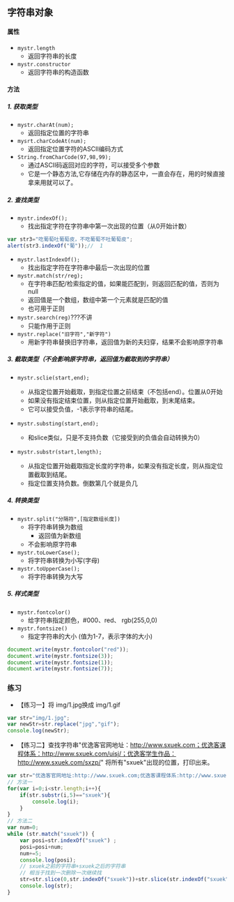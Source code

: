 ## 字符串对象
#### 属性
- `mystr.length`
  - 返回字符串的长度
- `mystr.constructor`
  - 返回字符串的构造函数

#### 方法
##### 1. 获取类型
- `mystr.charAt(num);`
  - 返回指定位置的字符串
- `mysrt.charCodeAt(num);`
  - 返回指定位置字符的ASCII编码方式
- `String.fromCharCode(97,98,99);`
  - 通过ASCII码返回对应的字符，可以接受多个参数
  - 它是一个静态方法,它存储在内存的静态区中，一直会存在，用的时候直接拿来用就可以了。

##### 2. 查找类型
- `mystr.indexOf();`
  - 找出指定字符在字符串中第一次出现的位置（从0开始计数）
```javascript
var str3="吃葡萄吐葡萄皮，不吃葡萄不吐葡萄皮";
alert(str3.indexOf("葡"));//  1
```

- `mystr.lastIndexOf();`
  - 找出指定字符在字符串中最后一次出现的位置
- `mystr.match(str/reg);`
  - 在字符串匹配/检索指定的值，如果能匹配到，则返回匹配的值，否则为null
  - 返回值是一个数组，数组中第一个元素就是匹配的值
  - 也可用于正则
- `mystr.search(reg)`???不讲
  - 只能作用于正则
- `mystr.replace("旧字符","新字符")`
  - 用新字符串替换旧字符串，返回值为新的夫妇穿，结果不会影响原字符串

##### 3. 截取类型（不会影响原字符串，返回值为截取到的字符串）
- `mystr.sclie(start,end);`
  - 从指定位置开始截取，到指定位置之前结束（不包括end）。位置从0开始
  - 如果没有指定结束位置，则从指定位置开始截取，到末尾结束。
  - 它可以接受负值，-1表示字符串的结尾。

- `mystr.substing(start,end);`
  - 和slice类似，只是不支持负数（它接受到的负值会自动转换为0）

- `mystr.substr(start,length);`
  - 从指定位置开始截取指定长度的字符串，如果没有指定长度，则从指定位置截取到结尾。
  - 指定位置支持负数。倒数第几个就是负几

##### 4. 转换类型
- `mystr.split("分隔符",[指定数组长度])`
  - 将字符串转换为数组
	- 返回值为新数组
  - 不会影响原字符串
- `mystr.toLowerCase();`
  - 将字符串转换为小写(字母)
- `mystr.toUpperCase();`
  - 将字符串转换为大写

##### 5. 样式类型
- `mystr.fontcolor()`
	- 给字符串指定颜色，#000、red、 rgb(255,0,0)
- `mystr.fontsize()`
	- 指定字符串的大小 (值为1-7，表示字体的大小)
```javascript
document.write(mystr.fontcolor("red"));
document.write(mystr.fontsize(3));
document.write(mystr.fontsize(1));
document.write(mystr.fontsize(7));
```

### 练习
- 【练习一】将 img/1.jpg换成 img/1.gif
```javascript
var str="img/1.jpg";
var newStr=str.replace("jpg","gif");
console.log(newStr);
```
- 【练习二】查找字符串"优逸客官网地址：http://www.sxuek.com；优逸客课程体系：http://www.sxuek.com/uisj/；优逸客学生作品：http://www.sxuek.com/sxzp/" 将所有"sxuek"出现的位置，打印出来。
```javascript
var str="优逸客官网地址:http://www.sxuek.com;优逸客课程体系:http://www.sxuek.com/uisj/;优逸客学生作品:http://www.sxuek.com/sxzp/";
// 方法一
for(var i=0;i<str.length;i++){
	if(str.substr(i,5)=="sxuek"){
		console.log(i);
	}
}
// 方法二
var num=0;
while (str.match("sxuek")) {
	var posi=str.indexOf("sxuek") ;
	posi=posi+num;
	num+=5;
	console.log(posi);
	// sxuek之前的字符串+sxuek之后的字符串
	// 相当于找到一次删除一次继续找
	str=str.slice(0,str.indexOf("sxuek"))+str.slice(str.indexOf("sxuek")+5);
	console.log(str);
}
```
